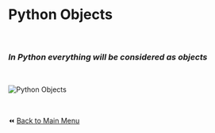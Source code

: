# Python Objects


&nbsp;

### ***In Python everything will be considered as objects***




&nbsp;


![Python Objects](https://excalidraw.com/#json=5649167703605248,EgwiyqocnqwzJbGnTSJ1UA)

&nbsp;

:rewind: [Back to Main Menu](https://github.com/kumar1987an/Python_Sept2021_Tutorials/blob/root/README.md)
